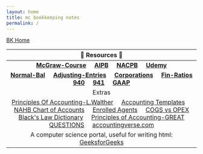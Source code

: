 ```yaml
---
layout: home
title: mc bookkeeping notes
permalink: /
---
```



[BK Home](https://mcc-us.github.io/bookkeeping-notes/)


| :honeybee: Resources :honeybee: |
|:---------:|
| [**McGraw-Course**](https://connect.mheducation.com/connect/hmStudentCourseList.do) &nbsp; &nbsp; [**AIPB**](https://aipb.org) &nbsp; &nbsp; [**NACPB**](https://www.certifiedpublicbookkeeper.org) &nbsp; &nbsp; [**Udemy**](https://www.udemy.com/)|
|[**Normal-Bal**](https://mcc-us.github.io/2023-12-23-Normal-Balances.html) &nbsp; &nbsp; [**Adjusting-Entries**](https://mcc-us.github.io/2023-12-25-Adjusting-Entries.html) &nbsp; &nbsp; [**Corporations**](https://mcc-us.github.io/2023-12-26-Corporation-Types.html) &nbsp; &nbsp; [**Fin-Ratios**](https://mcc-us.github.io/2023-12-24-Financial-Ratios.html) &nbsp; &nbsp; [**940**](https://mcc-us.github.io/2024-04-24-940-futa.html) &nbsp; &nbsp; [**941**](https://mcc-us.github.io/2024-04-22-941-fed-quarterly-tax.html) &nbsp; &nbsp; [**GAAP**](https://mcc-us.github.io/2024-03-06-gaap-principles.html) &nbsp; &nbsp; |
|Extras|
|[Principles Of Accounting-L.Walther](https://www.principlesofaccounting.com/the-accounting-cycle/) &nbsp; &nbsp; [Accounting Templates](https://www.wordstemplatespro.com/accounting-excel-templates.html) &nbsp; &nbsp; [NAHB Chart of Accounts](https://www.nahb.org/-/media/NAHB/nahb-community/docs/member-benefits/knowledge/biztools/nahb-chart-of-accounts-2016.pdf) &nbsp; &nbsp; [Enrolled Agents](https://www.irs.gov/tax-professionals/enrolled-agents) &nbsp; &nbsp; [COGS vs OPEX](https://www.investopedia.com/ask/answers/101314/what-are-differences-between-operating-expenses-and-cost-goods-sold-cogs.asp)<br> [Black's Law Dictionary](https://thelawdictionary.org/) &nbsp; &nbsp; [Principles of Accounting-GREAT QUESTIONS](https://openstax.org/books/principles-financial-accounting/pages/4-questions) &nbsp; &nbsp; [accountingverse.com](https://www.accountingverse.com/accounting-basics/)|
|A computer science portal, useful for writing html: <a target="_blank" href="https://www.geeksforgeeks.org/">GeeksforGeeks</a>|
